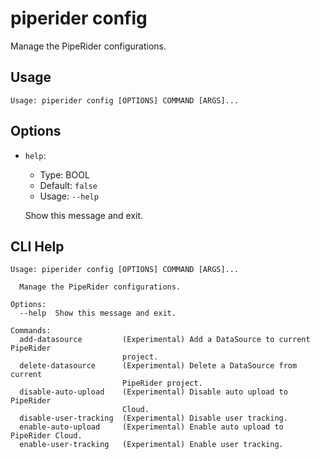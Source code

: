 
# piperider config
Manage the PipeRider configurations.
## Usage
```
Usage: piperider config [OPTIONS] COMMAND [ARGS]...
```
## Options
* `help`: 
  * Type: BOOL 
  * Default: `false`
  * Usage: `--help`

  Show this message and exit.


## CLI Help
```
Usage: piperider config [OPTIONS] COMMAND [ARGS]...

  Manage the PipeRider configurations.

Options:
  --help  Show this message and exit.

Commands:
  add-datasource         (Experimental) Add a DataSource to current PipeRider
                         project.
  delete-datasource      (Experimental) Delete a DataSource from current
                         PipeRider project.
  disable-auto-upload    (Experimental) Disable auto upload to PipeRider
                         Cloud.
  disable-user-tracking  (Experimental) Disable user tracking.
  enable-auto-upload     (Experimental) Enable auto upload to PipeRider Cloud.
  enable-user-tracking   (Experimental) Enable user tracking.
```
